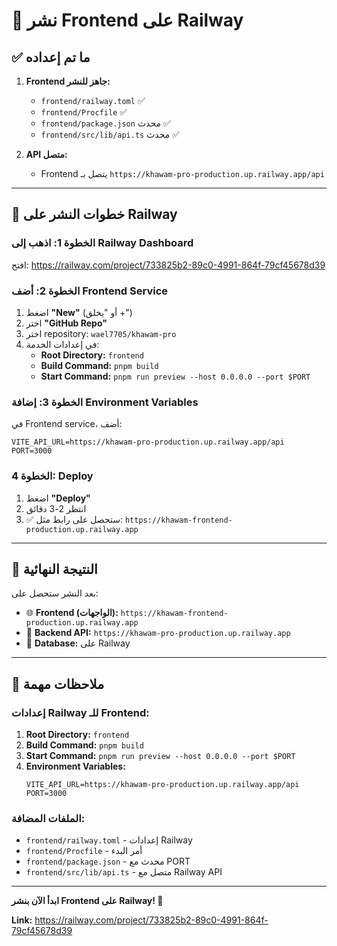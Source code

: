# 🚀 نشر Frontend على Railway

## ✅ ما تم إعداده

1. **Frontend جاهز للنشر:**
   - `frontend/railway.toml` ✅
   - `frontend/Procfile` ✅
   - `frontend/package.json` محدث ✅
   - `frontend/src/lib/api.ts` محدث ✅

2. **API متصل:**
   - Frontend يتصل بـ `https://khawam-pro-production.up.railway.app/api`

---

## 🎯 خطوات النشر على Railway

### الخطوة 1: اذهب إلى Railway Dashboard

افتح: https://railway.com/project/733825b2-89c0-4991-864f-79cf45678d39

### الخطوة 2: أضف Frontend Service

1. اضغط **"New"** (أو "يخلق +")
2. اختر **"GitHub Repo"**
3. اختر repository: `wael7705/khawam-pro`
4. في إعدادات الخدمة:
   - **Root Directory:** `frontend`
   - **Build Command:** `pnpm build`
   - **Start Command:** `pnpm run preview --host 0.0.0.0 --port $PORT`

### الخطوة 3: إضافة Environment Variables

في Frontend service، أضف:

```env
VITE_API_URL=https://khawam-pro-production.up.railway.app/api
PORT=3000
```

### الخطوة 4: Deploy

1. اضغط **"Deploy"**
2. انتظر 2-3 دقائق
3. ✅ ستحصل على رابط مثل: `https://khawam-frontend-production.up.railway.app`

---

## 🎉 النتيجة النهائية

بعد النشر ستحصل على:

- 🌐 **Frontend (الواجهات):** `https://khawam-frontend-production.up.railway.app`
- 🔧 **Backend API:** `https://khawam-pro-production.up.railway.app`
- 💾 **Database:** على Railway

---

## 📝 ملاحظات مهمة

### إعدادات Railway للـ Frontend:

1. **Root Directory:** `frontend`
2. **Build Command:** `pnpm build`
3. **Start Command:** `pnpm run preview --host 0.0.0.0 --port $PORT`
4. **Environment Variables:**
   ```env
   VITE_API_URL=https://khawam-pro-production.up.railway.app/api
   PORT=3000
   ```

### الملفات المضافة:

- `frontend/railway.toml` - إعدادات Railway
- `frontend/Procfile` - أمر البدء
- `frontend/package.json` - محدث مع PORT
- `frontend/src/lib/api.ts` - متصل مع Railway API

---

**ابدأ الآن بنشر Frontend على Railway! 🚀**

**Link:** https://railway.com/project/733825b2-89c0-4991-864f-79cf45678d39

